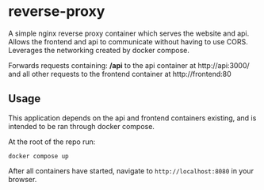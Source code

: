 # reverse-proxy

A simple nginx reverse proxy container which serves the website and api. Allows the frontend and api to communicate without having to use CORS. Leverages the networking created by docker compose.

Forwards requests containing: **/api** to the api container at http://api:3000/ and all other requests to the frontend container at http://frontend:80

## Usage

This application depends on the api and frontend containers existing, and is intended to be ran through docker compose.

At the root of the repo run:

```
docker compose up
```

After all containers have started, navigate to `http://localhost:8080` in your browser.

